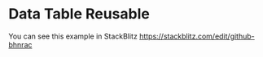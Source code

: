 # Data Table Reusable

You can see this example in StackBlitz   https://stackblitz.com/edit/github-bhnrac
